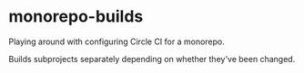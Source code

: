 # monorepo-builds
Playing around with configuring Circle CI for a monorepo.

Builds subprojects separately depending on whether they've been changed.
